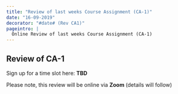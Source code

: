 ```yaml
---
title: "Review of last weeks Course Assignment (CA-1)"
date: "16-09-2019"
decorator: "#date# (Rev CA1)"
pageintro: |
  Online Review of last weeks Course Assignment (CA-1)
---
```

## Review of CA-1

Sign up for a time slot here: **TBD**

Please note, this review will be online via **Zoom** (details will follow)